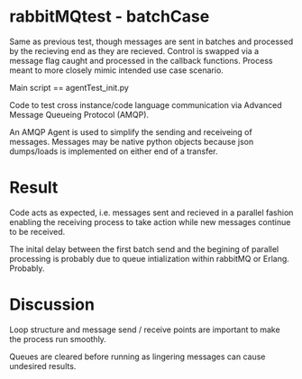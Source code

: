 # rabbitMQtest - batchCase
Same as previous test, though messages are sent in batches and processed by the recieving end as they are recieved. 
Control is swapped via a message flag caught and processed in the callback functions. 
Process meant to more closely mimic intended use case scenario.


Main script == agentTest_init.py

Code to test cross instance/code language communication via Advanced Message Queueing Protocol (AMQP).

An AMQP Agent is used to simplify the sending and receiveing of messages. 
Messages may be native python objects because json dumps/loads is implemented on either end of a transfer.

# Result
Code acts as expected, i.e. messages sent and recieved in a parallel fashion
enabling the receiving process to take action while new messages continue 
to be received.

The inital delay between the first batch send and the begining of
parallel processing is probably due to queue intialization within 
rabbitMQ or Erlang. Probably.

# Discussion
Loop structure and message send / receive points are important to 
make the process run smoothly.

Queues are cleared before running as lingering messages can cause undesired results.